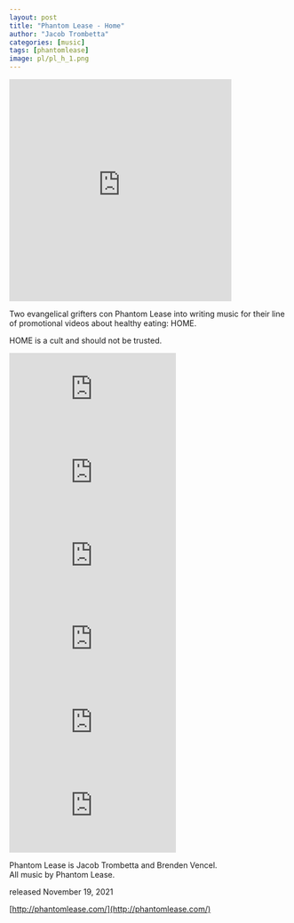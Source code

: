 ```yaml
---
layout: post
title: "Phantom Lease - Home"
author: "Jacob Trombetta"
categories: [music]
tags: [phantomlease]
image: pl/pl_h_1.png
---
```


<div class="bandcamp">
  <iframe style="border: 0; width: 400px; height: 400px;" 
          src="https://bandcamp.com/EmbeddedPlayer/album=83611969/size=large/bgcol=ffffff/linkcol=0687f5/artwork=small/transparent=true/" seamless>
          <a href="https://phantomlease.bandcamp.com/album/home">Home by Phantom Lease</a>
  </iframe>
</div>

Two evangelical grifters con Phantom Lease into writing music for their line of promotional videos about healthy eating: HOME.  

HOME is a cult and should not be trusted. 

<div class="video">
  <iframe src="https://www.youtube.com/embed/stielZJZ9oc" 
          frameborder="0"
          allow="accelerometer; autoplay; encrypted-media; gyroscope; picture-in-picture" allowfullscreen>
  </iframe>
</div>

<div class="video">
  <iframe src="https://www.youtube.com/embed/ge1-5RUXUbM" 
          frameborder="0"
          allow="accelerometer; autoplay; encrypted-media; gyroscope; picture-in-picture" allowfullscreen>
  </iframe>
</div>

<div class="video">
  <iframe src="https://www.youtube.com/embed/xf449Gf3wi4" 
          frameborder="0"
          allow="accelerometer; autoplay; encrypted-media; gyroscope; picture-in-picture" allowfullscreen>
  </iframe>
</div>

<div class="video">
  <iframe src="https://www.youtube.com/embed/CI1yhxdeKzU" 
          frameborder="0"
          allow="accelerometer; autoplay; encrypted-media; gyroscope; picture-in-picture" allowfullscreen>
  </iframe>
</div>

<div class="video">
  <iframe src="https://www.youtube.com/embed/mAmSZk8nLfY" 
          frameborder="0"
          allow="accelerometer; autoplay; encrypted-media; gyroscope; picture-in-picture" allowfullscreen>
  </iframe>
</div>

<div class="video">
  <iframe src="https://www.youtube.com/embed/HmFOZALwaYE" 
          frameborder="0"
          allow="accelerometer; autoplay; encrypted-media; gyroscope; picture-in-picture" allowfullscreen>
  </iframe>
</div>

Phantom Lease is Jacob Trombetta and Brenden Vencel.  
All music by Phantom Lease.   

released November 19, 2021  

[http://phantomlease.com/](http://phantomlease.com/)
